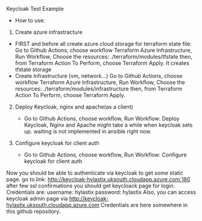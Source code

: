 Keycloak Test Example

- How to use:
1. Create azure infrastracture
  - FIRST and before all create azure cloud storage for terraform state file:
     Go to Github Actions, choose workflow Terraform Azure Infrastructure,
     Run Workflow, Choose the resources: ./terraform/modules/tfstate then,
     from Terraform Action To Perform, choose Terraform Apply. It creates
     tfstate storage
   - Create Infrastructure (vm, network...)
     Go to Github Actions, choose workflow Terraform Azure Infrastructure,
     Run Workflow, Choose the resources: ./terraform/modules/infrastructure then,
     from Terraform Action To Perform, choose Terraform Apply.

2. Deploy Keycloak, nginx and apache(as a client)
    - Go to Github Actions, choose workflow, Run Workflow: Deploy Keycloak, Nginx and Apache
      might take a while when keycloak sets up. waiting is not implemented in ansible right now.

3. Configure keycloak for client auth
   -  Go to Github Actions, choose workflow, Run Workflow: Configure keycloak for client auth

Now you should be able to authenticate via keycloak to get some static page.
go to link: http://keycloak-hylastix.uksouth.cloudapp.azure.com:180
after few ssl confirmations you should get keycloack page for login.
Credentials are: 
username: hylastix
password: hylastix
Also, you can access keycloak admin page via http://keycloak-hylastix.uksouth.cloudapp.azure.com
Credentials are here somewhere in this github repository.

     
  
